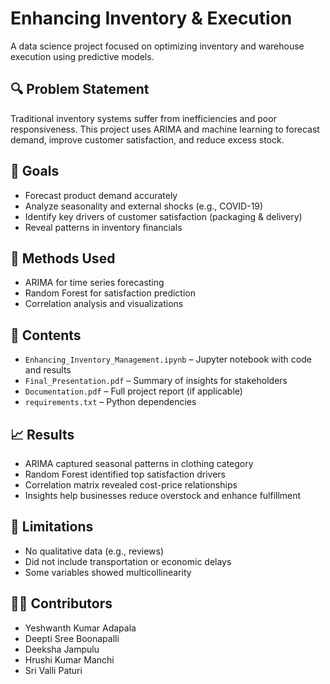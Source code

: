 # Enhancing Inventory & Execution

A data science project focused on optimizing inventory and warehouse execution using predictive models.

## 🔍 Problem Statement
Traditional inventory systems suffer from inefficiencies and poor responsiveness. This project uses ARIMA and machine learning to forecast demand, improve customer satisfaction, and reduce excess stock.

## 🎯 Goals
- Forecast product demand accurately
- Analyze seasonality and external shocks (e.g., COVID-19)
- Identify key drivers of customer satisfaction (packaging & delivery)
- Reveal patterns in inventory financials

## 🧠 Methods Used
- ARIMA for time series forecasting
- Random Forest for satisfaction prediction
- Correlation analysis and visualizations

## 📎 Contents
- `Enhancing_Inventory_Management.ipynb` – Jupyter notebook with code and results
- `Final_Presentation.pdf` – Summary of insights for stakeholders
- `Documentation.pdf` – Full project report (if applicable)
- `requirements.txt` – Python dependencies

## 📈 Results
- ARIMA captured seasonal patterns in clothing category
- Random Forest identified top satisfaction drivers
- Correlation matrix revealed cost-price relationships
- Insights help businesses reduce overstock and enhance fulfillment

## 🚫 Limitations
- No qualitative data (e.g., reviews)
- Did not include transportation or economic delays
- Some variables showed multicollinearity

## 👩‍💻 Contributors
- Yeshwanth Kumar Adapala
- Deepti Sree Boonapalli
- Deeksha Jampulu
- Hrushi Kumar Manchi
- Sri Valli Paturi
